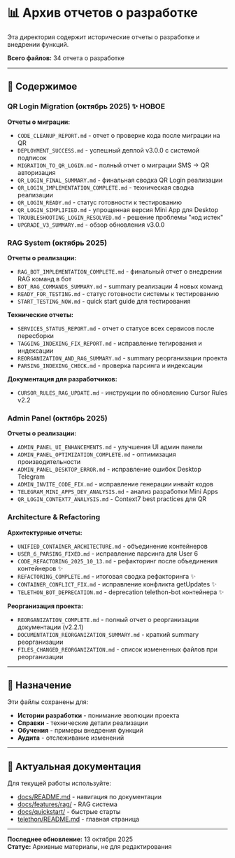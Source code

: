 # 📊 Архив отчетов о разработке

Эта директория содержит исторические отчеты о разработке и внедрении функций.

**Всего файлов:** 34 отчета о разработке

---

## 📁 Содержимое

### QR Login Migration (октябрь 2025) ✨ НОВОЕ

**Отчеты о миграции:**
- `CODE_CLEANUP_REPORT.md` - отчет о проверке кода после миграции на QR
- `DEPLOYMENT_SUCCESS.md` - успешный деплой v3.0.0 с системой подписок
- `MIGRATION_TO_QR_LOGIN.md` - полный отчет о миграции SMS → QR авторизация
- `QR_LOGIN_FINAL_SUMMARY.md` - финальная сводка QR Login реализации
- `QR_LOGIN_IMPLEMENTATION_COMPLETE.md` - техническая сводка реализации
- `QR_LOGIN_READY.md` - статус готовности к тестированию
- `QR_LOGIN_SIMPLIFIED.md` - упрощенная версия Mini App для Desktop
- `TROUBLESHOOTING_LOGIN_RESOLVED.md` - решение проблемы "код истек"
- `UPGRADE_V3_SUMMARY.md` - обзор обновления v3.0.0

### RAG System (октябрь 2025)

**Отчеты о реализации:**
- `RAG_BOT_IMPLEMENTATION_COMPLETE.md` - финальный отчет о внедрении RAG команд в бот
- `BOT_RAG_COMMANDS_SUMMARY.md` - summary реализации 4 новых команд
- `READY_FOR_TESTING.md` - статус готовности системы к тестированию
- `START_TESTING_NOW.md` - quick start guide для тестирования

**Технические отчеты:**
- `SERVICES_STATUS_REPORT.md` - отчет о статусе всех сервисов после пересборки
- `TAGGING_INDEXING_FIX_REPORT.md` - исправление тегирования и индексации
- `REORGANIZATION_AND_RAG_SUMMARY.md` - summary реорганизации проекта
- `PARSING_INDEXING_CHECK.md` - проверка парсинга и индексации

**Документация для разработчиков:**
- `CURSOR_RULES_RAG_UPDATE.md` - инструкции по обновлению Cursor Rules v2.2

### Admin Panel (октябрь 2025)

**Отчеты о реализации:**
- `ADMIN_PANEL_UI_ENHANCEMENTS.md` - улучшения UI админ панели
- `ADMIN_PANEL_OPTIMIZATION_COMPLETE.md` - оптимизация производительности
- `ADMIN_PANEL_DESKTOP_ERROR.md` - исправление ошибок Desktop Telegram
- `ADMIN_INVITE_CODE_FIX.md` - исправление генерации инвайт кодов
- `TELEGRAM_MINI_APPS_DEV_ANALYSIS.md` - анализ разработки Mini Apps
- `QR_LOGIN_CONTEXT7_ANALYSIS.md` - Context7 best practices для QR

### Architecture & Refactoring

**Архитектурные отчеты:**
- `UNIFIED_CONTAINER_ARCHITECTURE.md` - объединение контейнеров
- `USER_6_PARSING_FIXED.md` - исправление парсинга для User 6
- `CODE_REFACTORING_2025_10_13.md` - рефакторинг после объединения контейнеров ✨
- `REFACTORING_COMPLETE.md` - итоговая сводка рефакторинга ✨
- `CONTAINER_CONFLICT_FIX.md` - исправление конфликта getUpdates ✨
- `TELETHON_BOT_DEPRECATION.md` - deprecation telethon-bot контейнера ✨

**Реорганизация проекта:**
- `REORGANIZATION_COMPLETE.md` - полный отчет о реорганизации документации (v2.2.1)
- `DOCUMENTATION_REORGANIZATION_SUMMARY.md` - краткий summary реорганизации
- `FILES_CHANGED_REORGANIZATION.md` - список измененных файлов при реорганизации

---

## 🎯 Назначение

Эти файлы сохранены для:
- **Истории разработки** - понимание эволюции проекта
- **Справки** - технические детали реализации
- **Обучения** - примеры внедрения функций
- **Аудита** - отслеживание изменений

---

## 📖 Актуальная документация

Для текущей работы используйте:
- [docs/README.md](../../README.md) - навигация по документации
- [docs/features/rag/](../../features/rag/) - RAG система
- [docs/quickstart/](../../quickstart/) - быстрые старты
- [telethon/README.md](../../../README.md) - главная страница

---

**Последнее обновление:** 13 октября 2025  
**Статус:** Архивные материалы, не для редактирования

